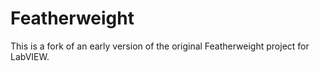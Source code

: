 # Featherweight
This is a fork of an early version of the original Featherweight project for LabVIEW.
